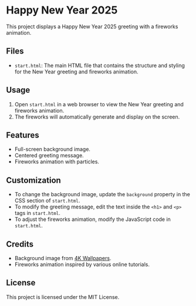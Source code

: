 # Happy New Year 2025

This project displays a Happy New Year 2025 greeting with a fireworks animation.

## Files

- `start.html`: The main HTML file that contains the structure and styling for the New Year greeting and fireworks animation.

## Usage

1. Open `start.html` in a web browser to view the New Year greeting and fireworks animation.
2. The fireworks will automatically generate and display on the screen.

## Features

- Full-screen background image.
- Centered greeting message.
- Fireworks animation with particles.

## Customization

- To change the background image, update the `background` property in the CSS section of `start.html`.
- To modify the greeting message, edit the text inside the `<h1>` and `<p>` tags in `start.html`.
- To adjust the fireworks animation, modify the JavaScript code in `start.html`.

## Credits

- Background image from [4K Wallpapers](https://4kwallpapers.com).
- Fireworks animation inspired by various online tutorials.

## License

This project is licensed under the MIT License.
